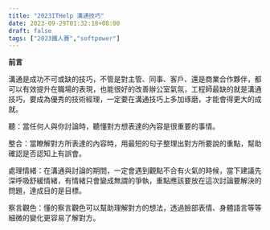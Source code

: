 ```yaml
---
title: "2023ITHelp 溝通技巧"
date: 2023-09-29T01:32:18+08:00
draft: false
tags: ["2023鐵人賽","softpower"]
---
```


**前言**

溝通是成功不可或缺的技巧，不管是對主管、同事、客戶、還是商業合作夥伴，都可以有效提升在職場的表現，也能很好的改善辦公室氣氛，工程師最缺的就是溝通技巧，要成為優秀的技術經理，一定要在溝通技巧上多加琢磨，才能會得更大的成就。

聽：當任何人與你討論時，聽懂對方想表達的內容是很重要的事情。

整合：當瞭解對方所表達的內容時，用最短的句子整理出對方所要說的重點，幫助確認是否認知上有誤會。

處理情緒：在溝通與討論的期間，一定會遇到觀點不合有火氣的時候，當下建議先深呼吸舒緩情緒，有情緒只會變成無謂的爭執，重點應該要放在這次討論要解決的問題，達成目的是目標。

察言觀色：懂的察言觀色可以幫助理解對方的想法，透過臉部表情、身體語言等等細微的變化更容易了解對方。